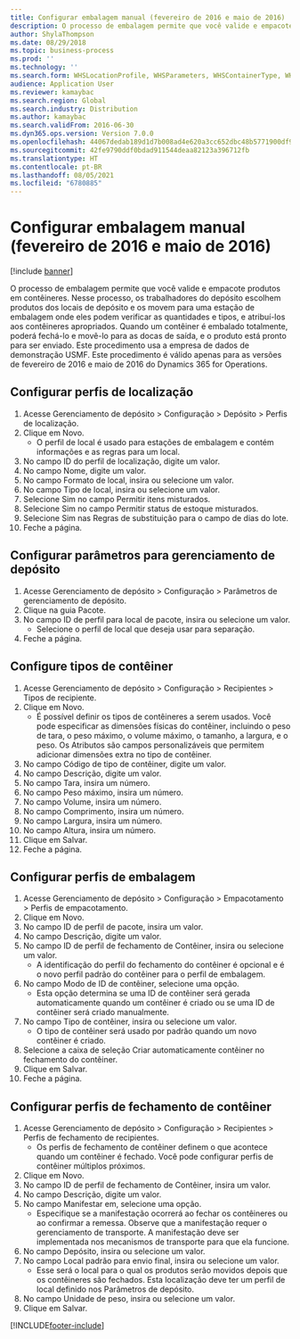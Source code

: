 ```yaml
---
title: Configurar embalagem manual (fevereiro de 2016 e maio de 2016)
description: O processo de embalagem permite que você valide e empacote produtos em contêineres.
author: ShylaThompson
ms.date: 08/29/2018
ms.topic: business-process
ms.prod: ''
ms.technology: ''
ms.search.form: WHSLocationProfile, WHSParameters, WHSContainerType, WHSPackProfile, WHSCloseContainerProfile, InventLocationIdLookup, UnitOfMeasureLookup
audience: Application User
ms.reviewer: kamaybac
ms.search.region: Global
ms.search.industry: Distribution
ms.author: kamaybac
ms.search.validFrom: 2016-06-30
ms.dyn365.ops.version: Version 7.0.0
ms.openlocfilehash: 44067dedab189d1d7b008ad4e620a3cc652dbc48b5771900df972020096d1a40
ms.sourcegitcommit: 42fe9790ddf0bdad911544deaa82123a396712fb
ms.translationtype: HT
ms.contentlocale: pt-BR
ms.lasthandoff: 08/05/2021
ms.locfileid: "6780885"
---
```

# <a name="set-up-manual-packing-february-2016--may-2016"></a>Configurar embalagem manual (fevereiro de 2016 e maio de 2016)

[!include [banner](../../includes/banner.md)]

O processo de embalagem permite que você valide e empacote produtos em contêineres. Nesse processo, os trabalhadores do depósito escolhem produtos dos locais de depósito e os movem para uma estação de embalagem onde eles podem verificar as quantidades e tipos, e atribuí-los aos contêineres apropriados. Quando um contêiner é embalado totalmente, poderá fechá-lo e movê-lo para as docas de saída, e o produto está pronto para ser enviado. Este procedimento usa a empresa de dados de demonstração USMF. Este procedimento é válido apenas para as versões de fevereiro de 2016 e maio de 2016 do Dynamics 365 for Operations.


## <a name="set-up-location-profiles"></a>Configurar perfis de localização
1. Acesse Gerenciamento de depósito > Configuração > Depósito > Perfis de localização.
2. Clique em Novo.
    * O perfil de local é usado para estações de embalagem e contém informações e as regras para um local.  
3. No campo ID do perfil de localização, digite um valor.
4. No campo Nome, digite um valor.
5. No campo Formato de local, insira ou selecione um valor.
6. No campo Tipo de local, insira ou selecione um valor.
7. Selecione Sim no campo Permitir itens misturados.
8. Selecione Sim no campo Permitir status de estoque misturados.
9. Selecione Sim nas Regras de substituição para o campo de dias do lote.
10. Feche a página.

## <a name="set-up-warehouse-management-parameters"></a>Configurar parâmetros para gerenciamento de depósito 
1. Acesse Gerenciamento de depósito > Configuração > Parâmetros de gerenciamento de depósito.
2. Clique na guia Pacote.
3. No campo ID de perfil para local de pacote, insira ou selecione um valor.
    * Selecione o perfil de local que deseja usar para separação.  
4. Feche a página.

## <a name="set-up-container-types"></a>Configure tipos de contêiner
1. Acesse Gerenciamento de depósito > Configuração > Recipientes > Tipos de recipiente.
2. Clique em Novo.
    * É possível definir os tipos de contêineres a serem usados. Você pode especificar as dimensões físicas do contêiner, incluindo o peso de tara, o peso máximo, o volume máximo, o tamanho, a largura, e o peso.  Os Atributos são campos personalizáveis que permitem adicionar dimensões extra no tipo de contêiner.     
3. No campo Código de tipo de contêiner, digite um valor.
4. No campo Descrição, digite um valor.
5. No campo Tara, insira um número.
6. No campo Peso máximo, insira um número.
7. No campo Volume, insira um número.
8. No campo Comprimento, insira um número.
9. No campo Largura, insira um número.
10. No campo Altura, insira um número.
11. Clique em Salvar.
12. Feche a página.

## <a name="set-up-packing-profiles"></a>Configurar perfis de embalagem
1. Acesse Gerenciamento de depósito > Configuração > Empacotamento > Perfis de empacotamento.
2. Clique em Novo.
3. No campo ID de perfil de pacote, insira um valor.
4. No campo Descrição, digite um valor.
5. No campo ID de perfil de fechamento de Contêiner, insira ou selecione um valor.
    * A identificação do perfil do fechamento do contêiner é opcional e é o novo perfil padrão do contêiner para o perfil de embalagem.  
6. No campo Modo de ID de contêiner, selecione uma opção.
    * Esta opção determina se uma ID de contêiner será gerada automaticamente quando um contêiner é criado ou se uma ID de contêiner será criado manualmente.  
7. No campo Tipo de contêiner, insira ou selecione um valor.
    * O tipo de contêiner será usado por padrão quando um novo contêiner é criado.  
8. Selecione a caixa de seleção Criar automaticamente contêiner no fechamento do contêiner.
9. Clique em Salvar.
10. Feche a página.

## <a name="set-up-container-closing-profiles"></a>Configurar perfis de fechamento de contêiner
1. Acesse Gerenciamento de depósito > Configuração > Recipientes > Perfis de fechamento de recipientes.
    * Os perfis de fechamento de contêiner definem o que acontece quando um contêiner é fechado. Você pode configurar perfis de contêiner múltiplos próximos.       
2. Clique em Novo.
3. No campo ID de perfil de fechamento de Contêiner, insira um valor.
4. No campo Descrição, digite um valor.
5. No campo Manifestar em, selecione uma opção.
    * Especifique se a manifestação ocorrerá ao fechar os contêineres ou ao confirmar a remessa. Observe que a manifestação requer o gerenciamento de transporte. A manifestação deve ser implementada nos mecanismos de transporte para que ela funcione.  
6. No campo Depósito, insira ou selecione um valor.
7. No campo Local padrão para envio final, insira ou selecione um valor.
    * Esse será o local para o qual os produtos serão movidos depois que os contêineres são fechados. Esta localização deve ter um perfil de local definido nos Parâmetros de depósito.  
8. No campo Unidade de peso, insira ou selecione um valor.
9. Clique em Salvar.



[!INCLUDE[footer-include](../../../includes/footer-banner.md)]